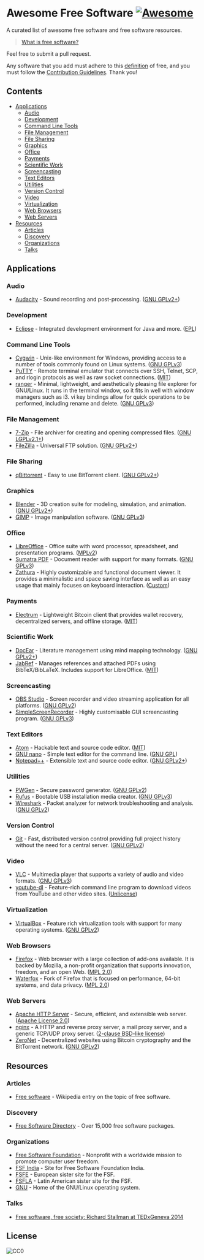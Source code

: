 # Awesome Free Software [![Awesome](https://cdn.rawgit.com/sindresorhus/awesome/d7305f38d29fed78fa85652e3a63e154dd8e8829/media/badge.svg)](https://github.com/sindresorhus/awesome)
A curated list of awesome free software and free software resources.

> [What is free software?](about.md)

Feel free to submit a pull request.

Any software that you add must adhere to this [definition](about.md) of free, and you must follow the [Contribution Guidelines](https://github.com/johnjago/Awesome-Free-Software/blob/master/contributing.md). Thank you!

## Contents
- [Applications](#applications)
  - [Audio](#audio)
  - [Development](#development)
  - [Command Line Tools](#command-line-tools)
  - [File Management](#file-management)
  - [File Sharing](#file-sharing)
  - [Graphics](#graphics)
  - [Office](#office)
  - [Payments](#payments)
  - [Scientific Work](#scientific-work)
  - [Screencasting](#screencasting)
  - [Text Editors](#text-editors)
  - [Utilities](#utilities)
  - [Version Control](#version-control)
  - [Video](#video)
  - [Virtualization](#virtualization)
  - [Web Browsers](#web-browsers)
  - [Web Servers](#web-servers)
- [Resources](#resources)
  - [Articles](#articles)
  - [Discovery](#discovery)
  - [Organizations](#organizations)
  - [Talks](#talks)

## Applications

### Audio
  - [Audacity](http://www.audacityteam.org/) - Sound recording and post-processing. ([GNU GPLv2+](http://www.audacityteam.org/about/license/))

### Development
  - [Eclipse](https://www.eclipse.org/) - Integrated development environment for Java and more. ([EPL](http://www.eclipse.org/legal/epl-v10.html))

### Command Line Tools
  - [Cygwin](http://cygwin.com/) - Unix-like environment for Windows, providing access to a number of tools commonly found on Linux systems. ([GNU GPLv3](https://cygwin.com/COPYING))
  - [PuTTY](http://www.chiark.greenend.org.uk/~sgtatham/putty/) - Remote terminal emulator that connects over SSH, Telnet, SCP, and rlogin protocols as well as raw socket connections. ([MIT](http://www.chiark.greenend.org.uk/~sgtatham/putty/licence.html))
  - [ranger](http://ranger.nongnu.org/) - Minimal, lightweight, and aesthetically pleasing file explorer for GNU/Linux. It runs in the terminal window, so it fits in well with window managers such as i3. vi key bindings allow for quick operations to be performed, including rename and delete. ([GNU GPLv3](https://github.com/ranger/ranger/blob/master/README.md))

### File Management
  - [7-Zip](http://7-zip.org/) - File archiver for creating and opening compressed files. ([GNU LGPLv2.1+](http://www.7-zip.org/faq.html))
  - [FileZilla](https://filezilla-project.org/) - Universal FTP solution. ([GNU GPLv2+](https://filezilla-project.org/license.php))

### File Sharing
  - [qBittorrent](http://qbittorrent.org/) - Easy to use BitTorrent client. ([GNU GPLv2+](https://raw.githubusercontent.com/qbittorrent/qBittorrent/master/COPYING))

### Graphics
  - [Blender](https://www.blender.org/) - 3D creation suite for modeling, simulation, and animation. ([GNU GPLv2+](https://www.blender.org/about/license/))
  - [GIMP](http://www.gimp.org/) - Image manipulation software. ([GNU GPLv3](https://www.gimp.org/about/COPYING))

### Office
  - [LibreOffice](https://www.libreoffice.org/) - Office suite with word processor, spreadsheet, and presentation programs. ([MPLv2](https://www.libreoffice.org/about-us/licenses/))
  - [Sumatra PDF](http://sumatrapdfreader.org/free-pdf-reader.html) - Document reader with support for many formats. ([GNU GPLv3](https://raw.githubusercontent.com/sumatrapdfreader/sumatrapdf/master/COPYING))
  - [Zathura](https://pwmt.org/projects/zathura/) - Highly customizable and functional document viewer. It provides a minimalistic and space saving interface as well as an easy usage that mainly focuses on keyboard interaction. ([Custom](https://git.pwmt.org/pwmt/zathura/raw/master/LICENSE))

### Payments
  - [Electrum](https://electrum.org) - Lightweight Bitcoin client that provides wallet recovery, decentralized servers, and offline storage. ([MIT](https://github.com/spesmilo/electrum/blob/master/LICENCE))

### Scientific Work
  - [DocEar](http://www.docear.org/) - Literature management using mind mapping technology. ([GNU GPLv2+](https://github.com/Docear/Desktop/blob/master/docear_framework/license.txt))
  - [JabRef](https://www.jabref.org) - Manages references and attached PDFs using BibTeX/BibLaTeX. Includes support for LibreOffice. ([MIT](https://github.com/JabRef/jabref/blob/master/LICENSE.md))
  
### Screencasting
  - [OBS Studio](https://obsproject.com/) - Screen recorder and video streaming application for all platforms. ([GNU GPLv2](https://github.com/jp9000/obs-studio/blob/master/COPYING))
  - [SimpleScreenRecorder](http://www.maartenbaert.be/simplescreenrecorder/) - Highly customisable GUI screencasting program. ([GNU GPLv3](http://www.maartenbaert.be/simplescreenrecorder/#license))

### Text Editors
  - [Atom](https://atom.io/) - Hackable text and source code editor. ([MIT](https://raw.githubusercontent.com/atom/atom/master/LICENSE.md))
  - [GNU nano](https://www.nano-editor.org/) - Simple text editor for the command line. ([GNU GPL](https://www.nano-editor.org/dist/v2.7/README))
  - [Notepad++](https://notepad-plus-plus.org/) - Extensible text and source code editor. ([GNU GPLv2+](https://raw.githubusercontent.com/notepad-plus-plus/notepad-plus-plus/master/LICENSE))

### Utilities
  - [PWGen](http://pwgen-win.sourceforge.net/) - Secure password generator. ([GNU GPLv2](http://pwgen-win.sourceforge.net/downloads.html))
  - [Rufus](http://rufus.akeo.ie/) - Bootable USB installation media creator. ([GNU GPLv3](https://raw.githubusercontent.com/pbatard/rufus/master/LICENSE.txt))
  - [Wireshark](https://www.wireshark.org/) - Packet analyzer for network troubleshooting and analysis. ([GNU GPLv2](https://code.wireshark.org/review/gitweb?p=wireshark.git;a=blob_plain;f=COPYING;hb=HEAD))

### Version Control
  - [Git](https://git-scm.com/) - Fast, distributed version control providing full project history without the need for a central server. ([GNU GPLv2](https://git-scm.com/about/free-and-open-source))
  
### Video
  - [VLC](http://www.videolan.org/vlc/) - Multimedia player that supports a variety of audio and video formats. ([GNU GPLv3](http://www.videolan.org/videolan/))
  - [youtube-dl](https://rg3.github.io/youtube-dl/) - Feature-rich command line program to download videos from YouTube and other video sites. ([Unlicense](https://github.com/rg3/youtube-dl/blob/master/LICENSE))
  
### Virtualization
  - [VirtualBox](https://www.virtualbox.org/) - Feature rich virtualization tools with support for many operating systems. ([GNU GPLv2](https://www.virtualbox.org/wiki/GPL))

### Web Browsers
  - [Firefox](https://mozilla.org/firefox) - Web browser with a large collection of add-ons available. It is backed by Mozilla, a non-profit organization that supports innovation, freedom, and an open Web. ([MPL 2.0](https://www.mozilla.org/en-US/MPL/2.0/))
  - [Waterfox](https://www.waterfoxproject.org/) - Fork of Firefox that is focused on performance, 64-bit systems, and data privacy. ([MPL 2.0](https://raw.githubusercontent.com/MrAlex94/Waterfox/master/LICENSE.md))

### Web Servers
  - [Apache HTTP Server](https://httpd.apache.org/) - Secure, efficient, and extensible web server. ([Apache License 2.0](http://www.apache.org/licenses/))
  - [nginx](https://nginx.org/) - A HTTP and reverse proxy server, a mail proxy server, and a generic TCP/UDP proxy server. ([2-clause BSD-like license](https://nginx.org/LICENSE))
  - [ZeroNet](https://zeronet.io/) - Decentralized websites using Bitcoin cryptography and the BitTorrent network. ([GNU GPLv2](https://raw.githubusercontent.com/HelloZeroNet/ZeroNet/master/LICENSE))

## Resources

### Articles
  - [Free software](https://en.wikipedia.org/wiki/Free_software) - Wikipedia entry on the topic of free software.

### Discovery
  - [Free Software Directory](https://directory.fsf.org/wiki/Main_Page) - Over 15,000 free software packages.

### Organizations
  - [Free Software Foundation](https://www.fsf.org/) - Nonprofit with a worldwide mission to promote computer user freedom.
  - [FSF India](http://fsf.org.in/) - Site for Free Software Foundation India.
  - [FSFE](https://fsfe.org/) - European sister site for the FSF.
  - [FSFLA](http://www.fsfla.org/ikiwiki/) - Latin American sister site for the FSF.
  - [GNU](https://www.gnu.org/) - Home of the GNU/Linux operating system.
  
### Talks
  - [Free software, free society: Richard Stallman at TEDxGeneva 2014](https://www.youtube.com/watch?v=Ag1AKIl_2GM)

## License
![CC0](http://mirrors.creativecommons.org/presskit/buttons/88x31/svg/cc-zero.svg)
